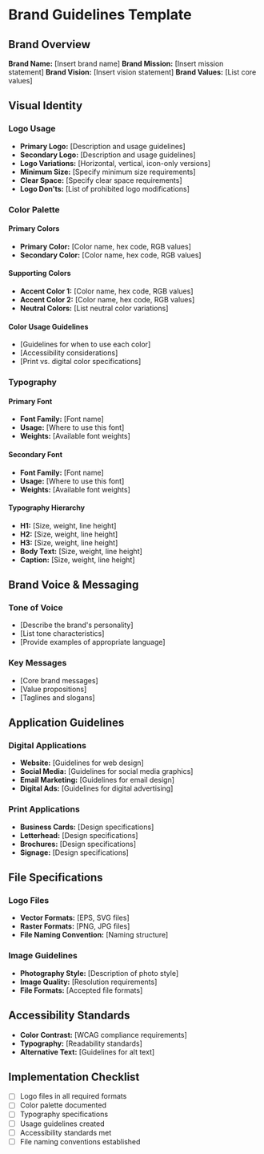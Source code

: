 # Brand Guidelines Template

## Brand Overview
**Brand Name:** [Insert brand name]
**Brand Mission:** [Insert mission statement]
**Brand Vision:** [Insert vision statement]
**Brand Values:** [List core values]

## Visual Identity

### Logo Usage
- **Primary Logo:** [Description and usage guidelines]
- **Secondary Logo:** [Description and usage guidelines]
- **Logo Variations:** [Horizontal, vertical, icon-only versions]
- **Minimum Size:** [Specify minimum size requirements]
- **Clear Space:** [Specify clear space requirements]
- **Logo Don'ts:** [List of prohibited logo modifications]

### Color Palette
#### Primary Colors
- **Primary Color:** [Color name, hex code, RGB values]
- **Secondary Color:** [Color name, hex code, RGB values]

#### Supporting Colors
- **Accent Color 1:** [Color name, hex code, RGB values]
- **Accent Color 2:** [Color name, hex code, RGB values]
- **Neutral Colors:** [List neutral color variations]

#### Color Usage Guidelines
- [Guidelines for when to use each color]
- [Accessibility considerations]
- [Print vs. digital color specifications]

### Typography
#### Primary Font
- **Font Family:** [Font name]
- **Usage:** [Where to use this font]
- **Weights:** [Available font weights]

#### Secondary Font
- **Font Family:** [Font name]
- **Usage:** [Where to use this font]
- **Weights:** [Available font weights]

#### Typography Hierarchy
- **H1:** [Size, weight, line height]
- **H2:** [Size, weight, line height]
- **H3:** [Size, weight, line height]
- **Body Text:** [Size, weight, line height]
- **Caption:** [Size, weight, line height]

## Brand Voice & Messaging

### Tone of Voice
- [Describe the brand's personality]
- [List tone characteristics]
- [Provide examples of appropriate language]

### Key Messages
- [Core brand messages]
- [Value propositions]
- [Taglines and slogans]

## Application Guidelines

### Digital Applications
- **Website:** [Guidelines for web design]
- **Social Media:** [Guidelines for social media graphics]
- **Email Marketing:** [Guidelines for email design]
- **Digital Ads:** [Guidelines for digital advertising]

### Print Applications
- **Business Cards:** [Design specifications]
- **Letterhead:** [Design specifications]
- **Brochures:** [Design specifications]
- **Signage:** [Design specifications]

## File Specifications

### Logo Files
- **Vector Formats:** [EPS, SVG files]
- **Raster Formats:** [PNG, JPG files]
- **File Naming Convention:** [Naming structure]

### Image Guidelines
- **Photography Style:** [Description of photo style]
- **Image Quality:** [Resolution requirements]
- **File Formats:** [Accepted file formats]

## Accessibility Standards
- **Color Contrast:** [WCAG compliance requirements]
- **Typography:** [Readability standards]
- **Alternative Text:** [Guidelines for alt text]

## Implementation Checklist
- [ ] Logo files in all required formats
- [ ] Color palette documented
- [ ] Typography specifications
- [ ] Usage guidelines created
- [ ] Accessibility standards met
- [ ] File naming conventions established
